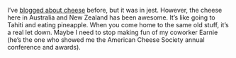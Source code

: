 I’ve [blogged about
cheese](http://devhawk.net/PermaLink.aspx?guid=e6de0496-b593-4657-acd8-d602523c3fc4)
before, but it was in jest. However, the cheese here in Australia and
New Zealand has been awesome. It’s like going to Tahiti and eating
pineapple. When you come home to the same old stuff, it’s a real let
down. Maybe I need to stop making fun of my coworker Earnie (he’s the
one who showed me the American Cheese Society annual conference and
awards).

